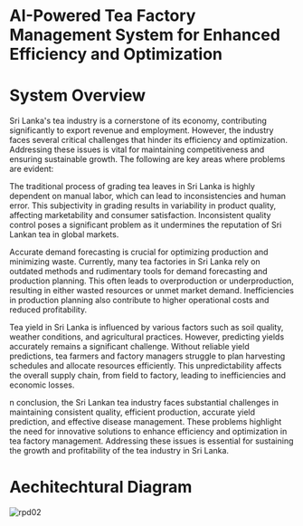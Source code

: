 # AI-Powered Tea Factory Management System for Enhanced Efficiency and Optimization

# System Overview 
Sri Lanka's tea industry is a cornerstone of its economy, contributing significantly to export 
revenue and employment. However, the industry faces several critical challenges that hinder its 
efficiency and optimization. Addressing these issues is vital for maintaining competitiveness and 
ensuring sustainable growth. The following are key areas where problems are evident: 

The traditional process of grading tea leaves in Sri Lanka is highly dependent on manual labor, 
which can lead to inconsistencies and human error. This subjectivity in grading results in 
variability in product quality, affecting marketability and consumer satisfaction. 
Inconsistent quality control poses a significant problem as it undermines the reputation of Sri 
Lankan tea in global markets. 

Accurate demand forecasting is crucial for optimizing production and minimizing waste. 
Currently, many tea factories in Sri Lanka rely on outdated methods and rudimentary tools for 
demand forecasting and production planning. This often leads to overproduction or 
underproduction, resulting in either wasted resources or unmet market demand. 
Inefficiencies in production planning also contribute to higher operational costs and reduced 
profitability. 

Tea yield in Sri Lanka is influenced by various factors such as soil quality, weather conditions, and 
agricultural practices. However, predicting yields accurately remains a significant challenge. 
Without reliable yield predictions, tea farmers and factory managers struggle to plan harvesting 
schedules and allocate resources efficiently. This unpredictability affects the overall supply chain, 
from field to factory, leading to inefficiencies and economic losses.

n conclusion, the Sri Lankan tea industry faces substantial challenges in maintaining consistent 
quality, efficient production, accurate yield prediction, and effective disease management. These 
problems highlight the need for innovative solutions to enhance efficiency and optimization in 
tea factory management. Addressing these issues is essential for sustaining the growth and 
profitability of the tea industry in Sri Lanka.

# Aechitechtural Diagram 

![rpd02](https://github.com/user-attachments/assets/cf51bf6b-b84e-43dc-a117-d66f304c6dda)

